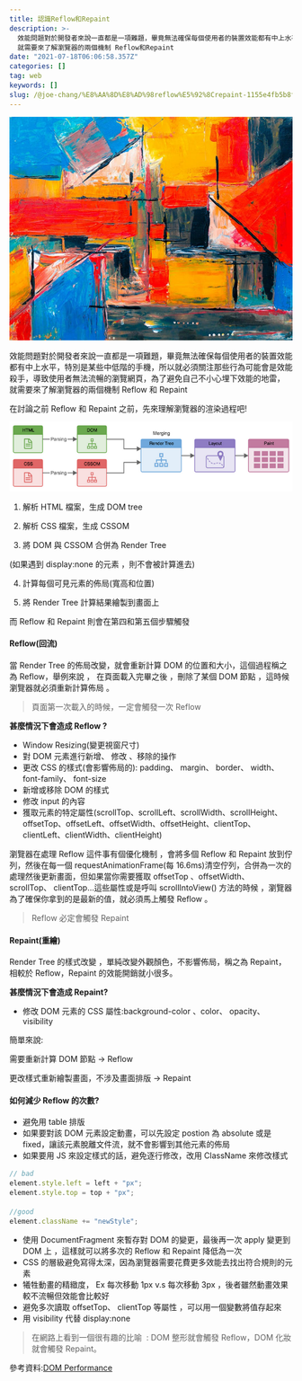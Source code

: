 ```yaml
---
title: 認識Reflow和Repaint
description: >-
  效能問題對於開發者來說一直都是一項難題，畢竟無法確保每個使用者的裝置效能都有中上水平，特別是某些中低階的手機，所以就必須關注那些行為可能會是效能殺手，導致使用者無法流暢的瀏覽網頁，為了避免自己不小心埋下效能的地雷，
  就需要來了解瀏覽器的兩個機制 Reflow和Repaint
date: "2021-07-18T06:06:58.357Z"
categories: []
tag: web
keywords: []
slug: /@joe-chang/%E8%AA%8D%E8%AD%98reflow%E5%92%8Crepaint-1155e4fb5b8f
---
```


![](/img/1__pkAcc7Ql8ZkAqWGu____NzQg.jpeg)

效能問題對於開發者來說一直都是一項難題，畢竟無法確保每個使用者的裝置效能都有中上水平，特別是某些中低階的手機，所以就必須關注那些行為可能會是效能殺手，導致使用者無法流暢的瀏覽網頁，為了避免自己不小心埋下效能的地雷， 就需要來了解瀏覽器的兩個機制 Reflow 和 Repaint

在討論之前 Reflow 和 Repaint 之前，先來理解瀏覽器的渲染過程吧!

![](/img/1__Uj4d2rdfBo26RL__EHS8djA.png)

1. 解析 HTML 檔案，生成 DOM tree

2. 解析 CSS 檔案，生成 CSSOM

3. 將 DOM 與 CSSOM 合併為 Render Tree

(如果遇到 display:none 的元素 ，則不會被計算進去)

4. 計算每個可見元素的佈局(寬高和位置)

5. 將 Render Tree 計算結果繪製到畫面上

而 Reflow 和 Repaint 則會在第四和第五個步驟觸發

#### Reflow(**回流**)

當 Render Tree 的佈局改變，就會重新計算 DOM 的位置和大小，這個過程稱之為 Reflow，舉例來說 ， 在頁面載入完畢之後 ，刪除了某個 DOM 節點 ，這時候瀏覽器就必須重新計算佈局 。

> 頁面第一次載入的時候，一定會觸發一次 Reflow

**甚麼情況下會造成 Reflow ?**

- Window Resizing(變更視窗尺寸)
- 對 DOM 元素進行新增、 修改 、移除的操作
- 更改 CSS 的樣式(會影響佈局的): padding、 margin、 border、 width、 font-family、 font-size
- 新增或移除 DOM 的樣式
- 修改 input 的內容
- 獲取元素的特定屬性(scrollTop、scrollLeft、scrollWidth、scrollHeight、 offsetTop、offsetLeft、offsetWidth、offsetHeight、clientTop、clientLeft、clientWidth、clientHeight)

瀏覽器在處理 Reflow 這件事有個優化機制 ，會將多個 Reflow 和 Repaint 放到佇列，然後在每一個 requestAnimationFrame(每 16.6ms)清空佇列，合併為一次的處理然後更新畫面，但如果當你需要獲取 offsetTop 、offsetWidth、 scrollTop、 clientTop…這些屬性或是呼叫 scrollIntoView() 方法的時候 ，瀏覽器為了確保你拿到的是最新的值，就必須馬上觸發 Reflow 。

> Reflow 必定會觸發 Repaint

#### Repaint(**重繪**)

Render Tree 的樣式改變 ，單純改變外觀顏色，不影響佈局，稱之為 Repaint，相較於 Reflow，Repaint 的效能開銷就小很多。

**甚麼情況下會造成 Repaint?**

- 修改 DOM 元素的 CSS 屬性:background-color 、color、 opacity、 visibility

簡單來說:

需要重新計算 DOM 節點 → Reflow

更改樣式重新繪製畫面，不涉及畫面排版 → Repaint

#### 如何減少 Reflow 的次數?

- 避免用 table 排版
- 如果要對該 DOM 元素設定動畫，可以先設定 postion 為 absolute 或是 fixed，讓該元素脫離文件流，就不會影響到其他元素的佈局
- 如果要用 JS 來設定樣式的話，避免逐行修改，改用 ClassName 來修改樣式

```javascript
// bad
element.style.left = left + "px";
element.style.top = top + "px";

//good
element.className += "newStyle";
```

- 使用 DocumentFragment 來暫存對 DOM 的變更，最後再一次 apply 變更到 DOM 上 ，這樣就可以將多次的 Reflow 和 Repaint 降低為一次
- CSS 的層級避免寫得太深，因為瀏覽器需要花費更多效能去找出符合規則的元素
- 犧牲動畫的精緻度， Ex 每次移動 1px v.s 每次移動 3px ，後者雖然動畫效果較不流暢但效能會比較好
- 避免多次讀取 offsetTop、 clientTop 等屬性 ，可以用一個變數將值存起來
- 用 visibility 代替 display:none

> 在網路上看到一個很有趣的比喻  : DOM 整形就會觸發 Reflow，DOM 化妝就會觸發 Repaint。

參考資料:[DOM Performance](https://gist.github.com/faressoft/36cdd64faae21ed22948b458e6bf04d5)
